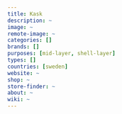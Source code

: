 ```yaml
---
title: Kask
description: ~
image: ~
remote-image: ~
categories: []
brands: []
purposes: [mid-layer, shell-layer]
types: []
countries: [sweden]
website: ~
shop: ~
store-finder: ~
about: ~
wiki: ~
---
```

